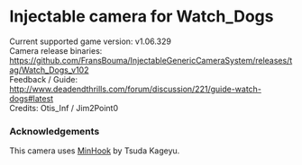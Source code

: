 Injectable camera for Watch_Dogs
============================

Current supported game version: v1.06.329  
Camera release binaries: https://github.com/FransBouma/InjectableGenericCameraSystem/releases/tag/Watch_Dogs_v102  
Feedback / Guide: http://www.deadendthrills.com/forum/discussion/221/guide-watch-dogs#latest  
Credits: Otis_Inf / Jim2Point0  

### Acknowledgements
This camera uses [MinHook](https://github.com/TsudaKageyu/minhook) by Tsuda Kageyu.
